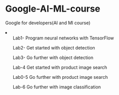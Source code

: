 # Google-AI-ML-course
Google for developers(AI and Ml course) <br>
<li>
  <ol> 
Lab1- Program neural networks with TensorFlow

Lab2- Get started with object detection

Lab3- Go further with object detection

Lab-4 Get started with product image search

Lab0-5 Go further with product image search

Lab-6 Go further with image classification</ol>
</li>
